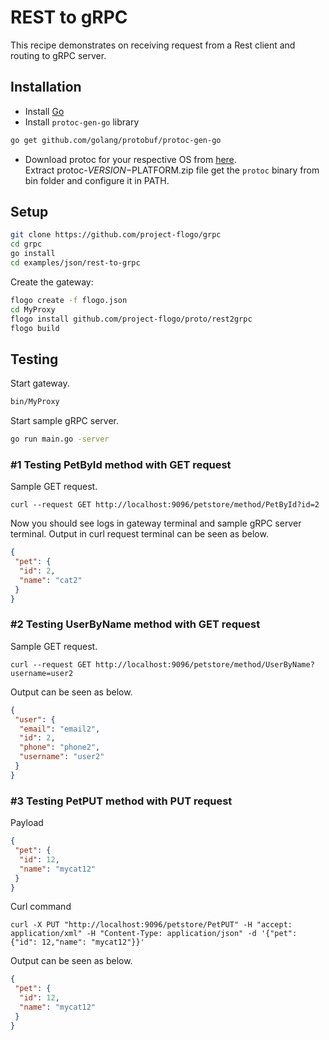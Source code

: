 # REST to gRPC
This recipe demonstrates on receiving request from a Rest client and routing to gRPC server.

## Installation
* Install [Go](https://golang.org/)
* Install `protoc-gen-go` library
```bash
go get github.com/golang/protobuf/protoc-gen-go
```
* Download protoc for your respective OS from [here](https://github.com/google/protobuf/releases).<br>Extract protoc-$VERSION-$PLATFORM.zip file get the `protoc` binary from bin folder and configure it in PATH.

## Setup
```bash
git clone https://github.com/project-flogo/grpc
cd grpc
go install
cd examples/json/rest-to-grpc
```

Create the gateway:
```bash
flogo create -f flogo.json
cd MyProxy
flogo install github.com/project-flogo/proto/rest2grpc
flogo build
```

## Testing
Start gateway.
```bash
bin/MyProxy
```

Start sample gRPC server.
```bash
go run main.go -server
```

### #1 Testing PetById method with GET request
Sample GET request.
```curl
curl --request GET http://localhost:9096/petstore/method/PetById?id=2
```
Now you should see logs in gateway terminal and sample gRPC server terminal. Output in curl request terminal can be seen as below.
```json
{
 "pet": {
  "id": 2,
  "name": "cat2"
 }
}
```
### #2 Testing UserByName method with GET request
Sample GET request.
```curl
curl --request GET http://localhost:9096/petstore/method/UserByName?username=user2
```
Output can be seen as below.
```json
{
 "user": {
  "email": "email2",
  "id": 2,
  "phone": "phone2",
  "username": "user2"
 }
}
```
### #3 Testing PetPUT method with PUT request
Payload
```json
{
 "pet": {
  "id": 12,
  "name": "mycat12"
 }
}
```
Curl command
```curl
curl -X PUT "http://localhost:9096/petstore/PetPUT" -H "accept: application/xml" -H "Content-Type: application/json" -d '{"pet": {"id": 12,"name": "mycat12"}}'
```
Output can be seen as below.
```json
{
 "pet": {
  "id": 12,
  "name": "mycat12"
 }
}
```
